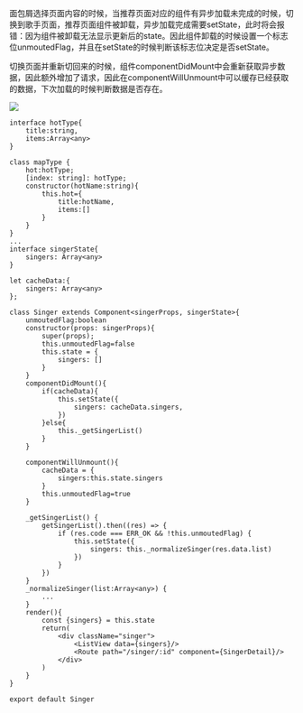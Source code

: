 面包屑选择页面内容的时候，当推荐页面对应的组件有异步加载未完成的时候，切换到歌手页面，推荐页面组件被卸载，异步加载完成需要setState，此时将会报错：因为组件被卸载无法显示更新后的state。因此组件卸载的时候设置一个标志位unmoutedFlag，并且在setState的时候判断该标志位决定是否setState。

切换页面并重新切回来的时候，组件componentDidMount中会重新获取异步数据，因此额外增加了请求，因此在componentWillUnmount中可以缓存已经获取的数据，下次加载的时候判断数据是否存在。

![](https://t1.picb.cc/uploads/2019/02/04/VrsFFL.png)



	interface hotType{
	    title:string,
	    items:Array<any>
	}

	class mapType {
	    hot:hotType;
	    [index: string]: hotType;
	    constructor(hotName:string){
	        this.hot={
	            title:hotName,
	            items:[]
	        }
	    }
	}
	...
	interface singerState{
	    singers: Array<any>
	}

	let cacheData:{
	    singers: Array<any>
	};

	class Singer extends Component<singerProps, singerState>{
	    unmoutedFlag:boolean
	    constructor(props: singerProps){
	        super(props);
	        this.unmoutedFlag=false
	        this.state = {
	            singers: []
	        }
	    }
	    componentDidMount(){
	        if(cacheData){
	            this.setState({
	                singers: cacheData.singers,
	            })
	        }else{
	            this._getSingerList()
	        }
	    }

	    componentWillUnmount(){
	        cacheData = {
	            singers:this.state.singers
	        }
	        this.unmoutedFlag=true
	    }

	    _getSingerList() {
	        getSingerList().then((res) => {
	            if (res.code === ERR_OK && !this.unmoutedFlag) {
	                this.setState({
	                    singers: this._normalizeSinger(res.data.list)
	                })
	            }
	        })
	    }
	    _normalizeSinger(list:Array<any>) {
	        ...
	    }
	    render(){
	        const {singers} = this.state
	        return(
	            <div className="singer">
	                <ListView data={singers}/>
	                <Route path="/singer/:id" component={SingerDetail}/>
	            </div>
	        )
	    }
	}

	export default Singer